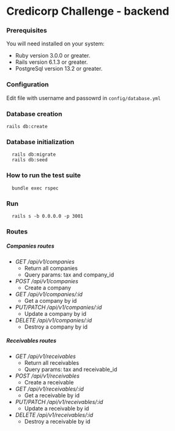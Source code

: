 # Credicorp Challenge - backend

### Prerequisites

You will need installed on your system:
- Ruby version 3.0.0 or greater.
- Rails version 6.1.3 or greater.
- PostgreSql version 13.2 or greater.

### Configuration
  
  Edit file with username and passowrd in ``config/database.yml``

### Database creation
  ```
  rails db:create
  ```

### Database initialization
```
  rails db:migrate
  rails db:seed
  ```
### How to run the test suite
```
  bundle exec rspec
```

### Run
```
  rails s -b 0.0.0.0 -p 3001
```

### Routes
##### Companies routes
+ *GET /api/v1/companies*
  + Return all companies
  + Query params: tax and company_id
+ *POST /api/v1/companies*
  + Create a company
+ *GET /api/v1/companies/:id*
  + Get a company by id
+ *PUT/PATCH /api/v1/companies/:id*
  + Update a company by id
+ *DELETE /api/v1/companies/:id*
  + Destroy a company by id

##### Receivables routes
+ *GET /api/v1/receivables*
  + Return all receivables
  + Query params: tax and receivable_id
+ *POST /api/v1/receivables*
  + Create a receivable
+ *GET /api/v1/receivables/:id*
  + Get a receivable by id
+ *PUT/PATCH /api/v1/receivables/:id*
  + Update a receivable by id
+ *DELETE /api/v1/receivables/:id*
  + Destroy a receivable by id